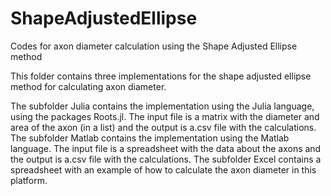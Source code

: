 # ShapeAdjustedEllipse
Codes for axon diameter calculation using the Shape Adjusted Ellipse method

This folder contains three implementations for the shape adjusted ellipse method for calculating axon diameter.

The subfolder Julia contains the implementation using the Julia language, using the packages Roots.jl. The input file is a matrix with the diameter and area of the axon (in a list) and the output is a.csv file with the calculations.
The subfolder Matlab contains the implementation using the Matlab language. The input file is a spreadsheet with the data about the axons and the output is a.csv file with the calculations.
The subfolder Excel contains a spreadsheet with an example of how to calculate the axon diameter in this platform.
